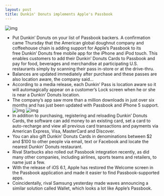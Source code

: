 ```yaml
---
layout: post
title: Dunkin' Donuts implements Apple's Passbook
---
```

![img](http://media.idownloadblog.com/wp-content/uploads/2013/02/Dunkin-Donuts-logo-large.jpeg)
* Put Dunkin’ Donuts on your list of Passbook backers. A confirmation came Thursday that the American global doughnut company and coffeehouse chain is adding support for Apple’s Passbook to its free Dunkin’ Donuts free mobile app for the iPhone and iPod touch. This enables customers to add their Dunkin’ Donuts Cards to Passbook and pay for food, beverages and merchandise at participating U.S. restaurants simply by scanning their pass in-store or at the drive-thru.
* Balances are updated immediately after purchase and these passes are also location aware, the company said…
* According to a media release, each Dunkin’ Pass is location aware so it will automagically appear on a customer’s Lock screen when he or she is near a Dunkin’ Donuts location.
* The company’s app saw more than a million downloads in just over six months and has just been updated with Passbook and iPhone 5 support.
![img](http://media.idownloadblog.com/wp-content/uploads/2013/02/Dunkin-Donuts-2.5-for-iOS-iPhone-screenshot-002.jpg)
![img](http://media.idownloadblog.com/wp-content/uploads/2013/02/Dunkin-Donuts-2.5-for-iOS-iPhone-screenshot-001.jpg)
* In addition to purchasing, registering and reloading Dunkin’ Donuts Cards, the software can add money to an existing card, set a card to auto-recharge and view all previous card transactions and payments via American Express, Visa, MasterCard and Discover.
* You can also gift Dunkin’ Donuts Cards in denominations between $2 and $100 to other people via email, text or Facebook and locate the nearest Dunkin’ Donuts restaurant.
* Rival Starbucks also rolled out Passbook integration recently, as did many other companies, including airlines, sports teams and retailers, to name just a few.
* With the release of iOS 6.1, Apple has restored the Welcome screen in the Passbook application and made it easier to find Passbook-supported apps.
* Coincidentally, rival Samsung yesterday made waves announcing a similar solution called Wallet, which looks a lot like Apple’s Passbook.


